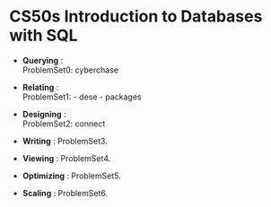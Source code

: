 # CS50s Introduction to Databases with SQL

- **Querying** : <br>
      ProblemSet0: cyberchase
  
- **Relating** : <br>
      ProblemSet1:
        - dese
        - packages
  
- **Designing** : <br>
      ProblemSet2: connect
  
- **Writing** : ProblemSet3.
 
- **Viewing** : ProblemSet4.
 
- **Optimizing** : ProblemSet5.
  
- **Scaling** : ProblemSet6.


